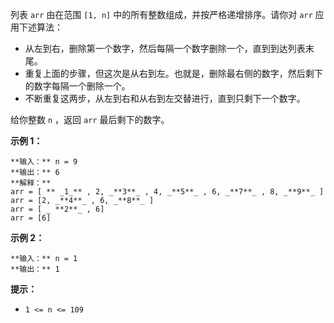 列表 `arr` 由在范围 `[1, n]` 中的所有整数组成，并按严格递增排序。请你对 `arr` 应用下述算法：

  * 从左到右，删除第一个数字，然后每隔一个数字删除一个，直到到达列表末尾。
  * 重复上面的步骤，但这次是从右到左。也就是，删除最右侧的数字，然后剩下的数字每隔一个删除一个。
  * 不断重复这两步，从左到右和从右到左交替进行，直到只剩下一个数字。

给你整数 `n` ，返回 `arr` 最后剩下的数字。



**示例 1：**

    
    
    **输入：** n = 9
    **输出：** 6
    **解释：**
    arr = [ ** _1_** , 2, _**3**_ , 4, _**5**_ , 6, _**7**_ , 8, _**9**_ ]
    arr = [2, _**4**_ , 6, _**8**_ ]
    arr = [ _ **2**_ , 6]
    arr = [6]
    

**示例 2：**

    
    
    **输入：** n = 1
    **输出：** 1
    



**提示：**

  * `1 <= n <= 109`

